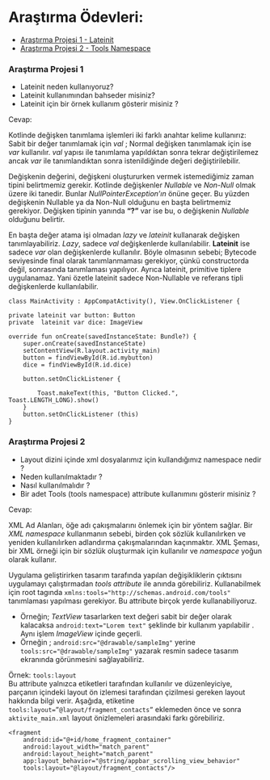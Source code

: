 # Araştırma Ödevleri:

- [Araştırma Projesi 1 - Lateinit](#1)
- [Araştırma Projesi 2 - Tools Namespace](#2)


### <a name="1"></a> Araştırma Projesi 1

- Lateinit neden kullanıyoruz?
- Lateinit kullanımından bahseder misiniz?
- Lateinit için bir örnek kullanım gösterir misiniz ?

Cevap:<br/>

Kotlinde değişken tanımlama işlemleri iki farklı anahtar kelime kullanırız: Sabit bir değer tanımlamak için *val* ;  Normal değişken tanımlamak için ise *var* kullanılır. *val* yapısı ile tanımlama yapıldıktan sonra tekrar değiştirilemez ancak *var* ile tanımlandıktan sonra istenildiğinde değeri değiştirilebilir. <br/>

Değişkenin değerini, değişkeni oluştururken vermek istemediğimiz zaman tipini belirtmemiz gerekir. Kotlinde değişkenler  *Nullable* ve *Non-Null* olmak üzere iki tanedir. Bunlar *NullPointerException’ın* önüne geçer. Bu yüzden değişkenin Nullable ya da Non-Null olduğunu en başta belirtmemiz gerekiyor. Değişken tipinin yanında **“?”** var ise bu, o değişkenin *Nullable* olduğunu belirtir.

En başta değer atama işi olmadan *lazy* ve *lateinit* kullanarak değişken tanımlayabiliriz. *Lazy*, sadece *val* değişkenlerde kullanılabilir.  **Lateinit** ise sadece *var* olan değişkenlerde kullanılır. Böyle olmasının sebebi; Bytecode seviyesinde final olarak tanımlanmaması gerekiyor, çünkü constructorda değil, sonrasında tanımlaması yapılıyor. Ayrıca lateinit, primitive tiplere uygulanamaz. Yani özetle lateinit sadece Non-Nullable ve referans tipli değişkenlerde kullanılabilir.

    class MainActivity : AppCompatActivity(), View.OnClickListener {

    private lateinit var button: Button
    private  lateinit var dice: ImageView

    override fun onCreate(savedInstanceState: Bundle?) {
        super.onCreate(savedInstanceState)
        setContentView(R.layout.activity_main)
        button = findViewById(R.id.mybutton)
        dice = findViewById(R.id.dice)

        button.setOnClickListener {

            Toast.makeText(this, "Button Clicked.", Toast.LENGTH_LONG).show()
        }
        button.setOnClickListener (this)
    }


### <a name="2"></a> Araştırma Projesi 2


- Layout dizini içinde xml dosyalarımız için kullandığımız namespace nedir ?
- Neden kullanılmaktadır ?
- Nasıl kullanılmalıdır ?
- Bir adet Tools (tools namespace) attribute kullanımını gösterir misiniz ? 

Cevap:<br/>

XML Ad Alanları, öğe adı çakışmalarını önlemek için bir yöntem sağlar. Bir *XML namespace* kullanmanın sebebi, birden çok sözlük kullanılırken ve yeniden kullanılırken adlandırma çakışmalarından kaçınmaktır. XML Şeması, bir XML örneği için bir sözlük oluşturmak için kullanılır ve *namespace*  yoğun olarak kullanır.<br/>

Uygulama geliştirirken tasarım tarafında yapılan değişikliklerin çıktısını uygulamayı çalıştırmadan  *tools attribute* ile anında görebiliriz.
Kullanabilmek için root tagında  ```xmlns:tools="http://schemas.android.com/tools"```  tanımlaması yapılması gerekiyor. Bu attribute birçok yerde kullanabiliyoruz.<br/>
- Örneğin;
*TextView* tasarlarken text değeri sabit bir değer olarak kalacaksa ```android:text="Lorem text"``` şeklinde bir kullanım yapılabilir . Aynı işlem *ImageView* içinde geçerli.<br/> 
- Örneğin ;
```android:src="@drawable/sampleImg"``` yerine ```tools:src="@drawable/sampleImg"```  yazarak resmin sadece tasarım ekranında görünmesini sağlayabiliriz.<br/>

Örnek: ```tools:layout``` <br/>
Bu attribute yalnızca **<fragment>** etiketleri tarafından kullanılır ve düzenleyiciye, parçanın içindeki layout ön izlemesi tarafından çizilmesi gereken layout  hakkında bilgi verir. Aşağıda, **<fragment>** etiketine ```tools:layout=”@layout/fragment_contacts”``` eklemeden önce ve sonra ```aktivite_main.xml``` layout  önizlemeleri arasındaki farkı görebiliriz.
    
    <fragment
        android:id="@+id/home_fragment_container"
        android:layout_width="match_parent"
        android:layout_height="match_parent"
        app:layout_behavior="@string/appbar_scrolling_view_behavior"
        tools:layout="@layout/fragment_contacts"/>


